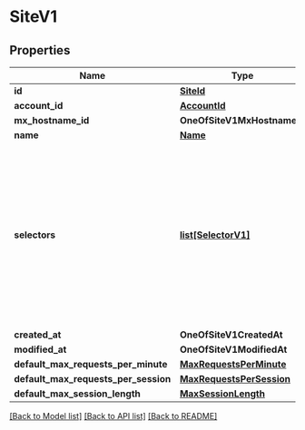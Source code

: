 # SiteV1

## Properties
Name | Type | Description | Notes
------------ | ------------- | ------------- | -------------
**id** | [**SiteId**](SiteId.md) |  | 
**account_id** | [**AccountId**](AccountId.md) |  | 
**mx_hostname_id** | **OneOfSiteV1MxHostnameId** |  | [optional] 
**name** | [**Name**](Name.md) |  | 
**selectors** | [**list[SelectorV1]**](SelectorV1.md) | A list of Selectors in priority order, such that the first Selector that matches the incoming request will decide the Policy that will be applied. | 
**created_at** | **OneOfSiteV1CreatedAt** |  | [optional] 
**modified_at** | **OneOfSiteV1ModifiedAt** |  | [optional] 
**default_max_requests_per_minute** | [**MaxRequestsPerMinute**](MaxRequestsPerMinute.md) |  | [optional] 
**default_max_requests_per_session** | [**MaxRequestsPerSession**](MaxRequestsPerSession.md) |  | [optional] 
**default_max_session_length** | [**MaxSessionLength**](MaxSessionLength.md) |  | [optional] 

[[Back to Model list]](../README.md#documentation-for-models) [[Back to API list]](../README.md#documentation-for-api-endpoints) [[Back to README]](../README.md)

